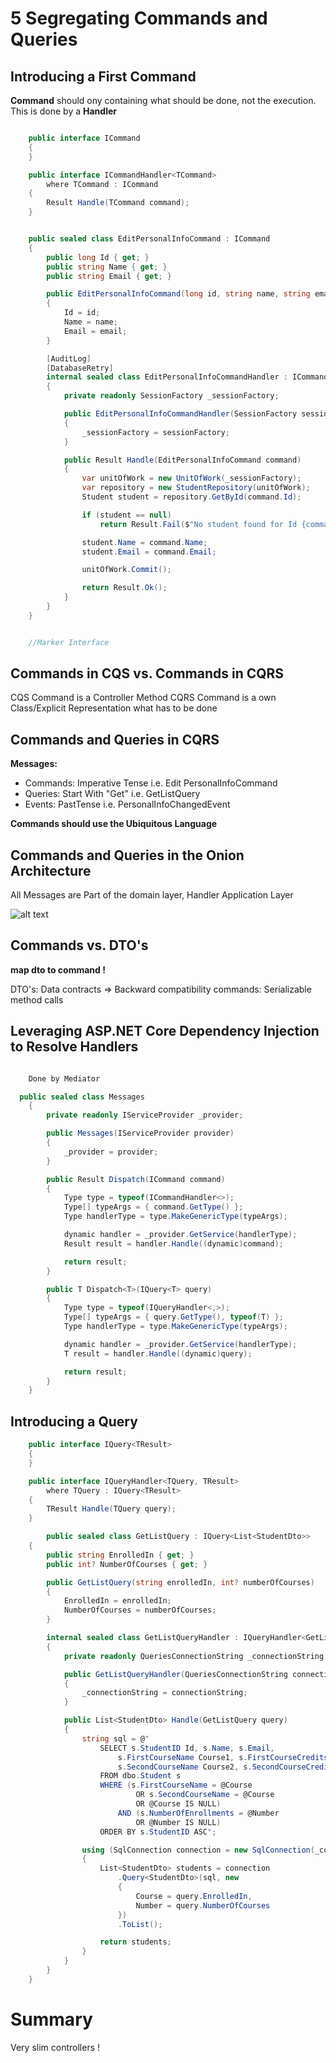 # 5 Segregating Commands and Queries

## Introducing a First Command

**Command** should ony containing what should be done, not the execution.
This is done by a **Handler**


```C#

    public interface ICommand
    {
    }

    public interface ICommandHandler<TCommand>
        where TCommand : ICommand
    {
        Result Handle(TCommand command);
    }


    public sealed class EditPersonalInfoCommand : ICommand
    {
        public long Id { get; }
        public string Name { get; }
        public string Email { get; }

        public EditPersonalInfoCommand(long id, string name, string email)
        {
            Id = id;
            Name = name;
            Email = email;
        }

        [AuditLog]
        [DatabaseRetry]
        internal sealed class EditPersonalInfoCommandHandler : ICommandHandler<EditPersonalInfoCommand>
        {
            private readonly SessionFactory _sessionFactory;

            public EditPersonalInfoCommandHandler(SessionFactory sessionFactory)
            {
                _sessionFactory = sessionFactory;
            }

            public Result Handle(EditPersonalInfoCommand command)
            {
                var unitOfWork = new UnitOfWork(_sessionFactory);
                var repository = new StudentRepository(unitOfWork);
                Student student = repository.GetById(command.Id);

                if (student == null)
                    return Result.Fail($"No student found for Id {command.Id}");

                student.Name = command.Name;
                student.Email = command.Email;

                unitOfWork.Commit();

                return Result.Ok();
            }
        }
    }


    //Marker Interface


```

## Commands in CQS vs. Commands in CQRS

CQS Command is a Controller Method
CQRS Command is a own Class/Explicit Representation what has to be done

## Commands and Queries in CQRS

**Messages:**

* Commands: Imperative Tense i.e. Edit PersonalInfoCommand
* Queries: Start With "Get" i.e. GetListQuery
* Events: PastTense i.e. PersonalInfoChangedEvent

**Commands should use the Ubiquitous Language**

## Commands and Queries in the Onion Architecture

All Messages are Part of the domain layer,
Handler Application Layer

![alt text](pic1.png "Title")

## Commands vs. DTO's

**map dto to command !**

DTO's: Data contracts => Backward compatibility
commands: Serializable method calls

## Leveraging ASP.NET Core Dependency Injection to Resolve Handlers

```C#

    Done by Mediator

  public sealed class Messages
    {
        private readonly IServiceProvider _provider;

        public Messages(IServiceProvider provider)
        {
            _provider = provider;
        }

        public Result Dispatch(ICommand command)
        {
            Type type = typeof(ICommandHandler<>);
            Type[] typeArgs = { command.GetType() };
            Type handlerType = type.MakeGenericType(typeArgs);

            dynamic handler = _provider.GetService(handlerType);
            Result result = handler.Handle((dynamic)command);

            return result;
        }

        public T Dispatch<T>(IQuery<T> query)
        {
            Type type = typeof(IQueryHandler<,>);
            Type[] typeArgs = { query.GetType(), typeof(T) };
            Type handlerType = type.MakeGenericType(typeArgs);

            dynamic handler = _provider.GetService(handlerType);
            T result = handler.Handle((dynamic)query);

            return result;
        }
    }    
```

## Introducing a Query

```C#
    public interface IQuery<TResult>
    {
    }

    public interface IQueryHandler<TQuery, TResult>
        where TQuery : IQuery<TResult>
    {
        TResult Handle(TQuery query);
    }

        public sealed class GetListQuery : IQuery<List<StudentDto>>
    {
        public string EnrolledIn { get; }
        public int? NumberOfCourses { get; }

        public GetListQuery(string enrolledIn, int? numberOfCourses)
        {
            EnrolledIn = enrolledIn;
            NumberOfCourses = numberOfCourses;
        }

        internal sealed class GetListQueryHandler : IQueryHandler<GetListQuery, List<StudentDto>>
        {
            private readonly QueriesConnectionString _connectionString;

            public GetListQueryHandler(QueriesConnectionString connectionString)
            {
                _connectionString = connectionString;
            }

            public List<StudentDto> Handle(GetListQuery query)
            {
                string sql = @"
                    SELECT s.StudentID Id, s.Name, s.Email,
	                    s.FirstCourseName Course1, s.FirstCourseCredits Course1Credits, s.FirstCourseGrade Course1Grade,
	                    s.SecondCourseName Course2, s.SecondCourseCredits Course2Credits, s.SecondCourseGrade Course2Grade
                    FROM dbo.Student s
                    WHERE (s.FirstCourseName = @Course
		                    OR s.SecondCourseName = @Course
		                    OR @Course IS NULL)
                        AND (s.NumberOfEnrollments = @Number
                            OR @Number IS NULL)
                    ORDER BY s.StudentID ASC";

                using (SqlConnection connection = new SqlConnection(_connectionString.Value))
                {
                    List<StudentDto> students = connection
                        .Query<StudentDto>(sql, new
                        {
                            Course = query.EnrolledIn,
                            Number = query.NumberOfCourses
                        })
                        .ToList();

                    return students;
                }
            }
        }
    }

```

# Summary

Very slim controllers !



